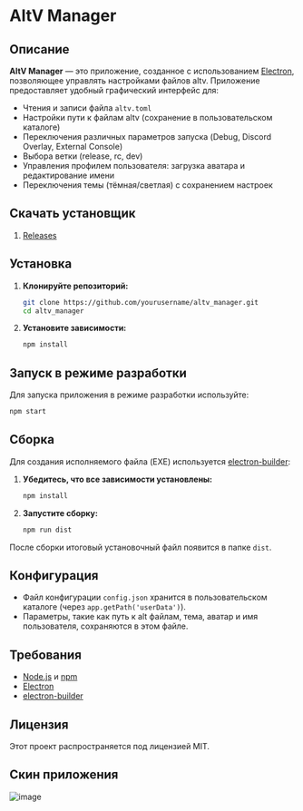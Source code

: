 # AltV Manager

## Описание

**AltV Manager** — это приложение, созданное с использованием [Electron](https://electronjs.org/), позволяющее управлять настройками файлов altv. Приложение предоставляет удобный графический интерфейс для:
- Чтения и записи файла `altv.toml`
- Настройки пути к файлам altv (сохранение в пользовательском каталоге)
- Переключения различных параметров запуска (Debug, Discord Overlay, External Console)
- Выбора ветки (release, rc, dev)
- Управления профилем пользователя: загрузка аватара и редактирование имени
- Переключения темы (тёмная/светлая) с сохранением настроек

## Скачать установщик

1. [Releases](https://github.com/Sinra-Adderli/AltV-Manager/releases/tag/v1.0)

## Установка

1. **Клонируйте репозиторий:**

   ```bash
   git clone https://github.com/yourusername/altv_manager.git
   cd altv_manager
   ```

2. **Установите зависимости:**

   ```bash
   npm install
   ```

## Запуск в режиме разработки

Для запуска приложения в режиме разработки используйте:

```bash
npm start
```


## Сборка

Для создания исполняемого файла (EXE) используется [electron-builder](https://www.electron.build/):

1. **Убедитесь, что все зависимости установлены:**

   ```bash
   npm install
   ```

2. **Запустите сборку:**

   ```bash
   npm run dist
   ```

После сборки итоговый установочный файл появится в папке `dist`.

## Конфигурация

- Файл конфигурации `config.json` хранится в пользовательском каталоге (через `app.getPath('userData')`).
- Параметры, такие как путь к alt файлам, тема, аватар и имя пользователя, сохраняются в этом файле.

## Требования

- [Node.js](https://nodejs.org/) и [npm](https://www.npmjs.com/)
- [Electron](https://electronjs.org/)
- [electron-builder](https://www.electron.build/)

## Лицензия

Этот проект распространяется под лицензией MIT.

## Скин приложения

![image](https://github.com/user-attachments/assets/22560a8f-34ae-4561-8d98-f50b13cf5260)

